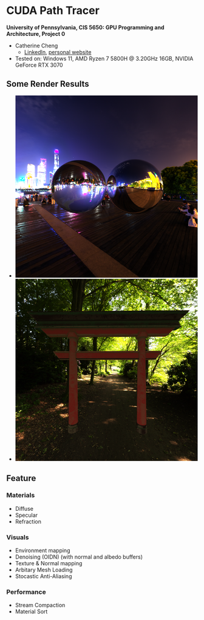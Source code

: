 CUDA Path Tracer
================

**University of Pennsylvania, CIS 5650: GPU Programming and Architecture, Project 0**

* Catherine Cheng
  * [LinkedIn](https://www.linkedin.com/in/catherine-wanning-cheng/), [personal website](https://www.catherine-wanning-cheng.com/projects-1)
* Tested on: Windows 11, AMD Ryzen 7 5800H @ 3.20GHz 16GB, NVIDIA GeForce RTX 3070
## Some Render Results
- ![](/img/refract_reflect.png)
- ![](/img/mesh_loading.png)
## Feature
### Materials
- Diffuse
- Specular
- Refraction
### Visuals
- Environment mapping
- Denoising (OIDN) (with normal and albedo buffers)
- Texture & Normal mapping
- Arbitary Mesh Loading
- Stocastic Anti-Aliasing
### Performance
- Stream Compaction
- Material Sort


